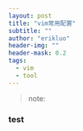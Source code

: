 ```yaml
---
layout: post
title: "vim常用配置"
subtitle: ""
author: "erikluo"
header-img: ""
header-mask: 0.2
tags:
  - vim
  - tool
---
```


> note: 


### test 

